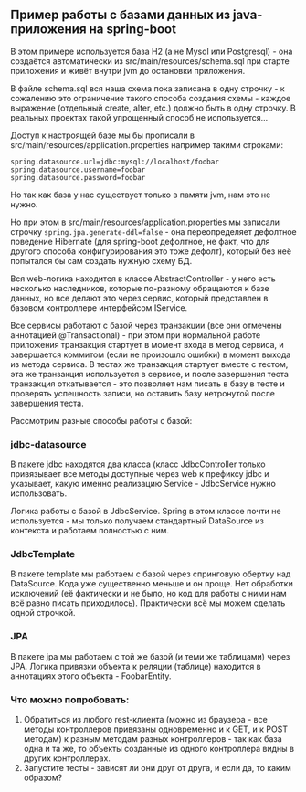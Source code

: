 ## Пример работы с базами данных из java-приложения на spring-boot

В этом примере используется база H2 (а не Mysql или Postgresql) - она создаётся автоматически из src/main/resources/schema.sql при старте приложения и живёт внутри jvm до остановки приложения.

В файле schema.sql вся наша схема пока записана в одну строчку - к сожалению это ограничение такого способа создания схемы - каждое выражение (отдельный create, alter, etc.) должно быть в одну строчку. В реальных проектах такой упрощенный способ не используется...

Доступ к настроящей базе мы бы прописали в src/main/resources/application.properties например такими строками:
```
spring.datasource.url=jdbc:mysql://localhost/foobar
spring.datasource.username=foobar
spring.datasource.password=foobar
```
Но так как база у нас существует только в памяти jvm, нам это не нужно.

Но при этом в src/main/resources/application.properties мы записали строчку `spring.jpa.generate-ddl=false` - она переопределяет дефолтное поведение Hibernate (для spring-boot дефолтное, не факт, что для другого способа конфигурирования это тоже дефолт), который без неё попытался бы сам создать нужную схему БД.

Вся web-логика находится в классе AbstractController - у него есть несколько наследников, которые по-разному обращаются к базе данных, но все делают это через сервис, который представлен в базовом контроллере интерфейсом IService. 

Все сервисы работают с базой через транзакции (все они отмечены аннотацией @Transactional) - при этом при нормальной работе приложения транзакция стартует в момент входа в метод сервиса, и завершается коммитом (если не произошло ошибки) в момент выхода из метода сервиса. В тестах же транзакция стартует вместе с тестом, эта же транзакция используется в сервисе, и после завершения теста транзакция откатывается - это позволяет нам писать в базу в тесте и проверять успешность записи, но оставить базу нетронутой после завершения теста.

Рассмотрим разные способы работы с базой:

### jdbc-datasource
В пакете jdbc находятся два класса (класс JdbcController только привязывает все методы доступные через web к префиксу jdbc и указывает, какую именно реализацию Service - JdbcService нужно использовать.

Логика работы с базой в JdbcService. Spring в этом классе почти не используется - мы только получаем стандартный DataSource из контекста и работаем полностью с ним.


### JdbcTemplate
В пакете template мы работаем с базой через спринговую обертку над DataSource. Кода уже существенно меньше и он проще. Нет обработки исключений (её фактически и не было, но код для работы с ними нам всё равно писать приходилось). Практически всё мы можем сделать одной строчкой.

### JPA
В пакете jpa мы работаем с той же базой (и теми же таблицами) через JPA. Логика привязки объекта к реляции (таблице) находится в аннотациях этого объекта - FoobarEntity.

### Что можно попробовать:

1. Обратиться из любого rest-клиента (можно из браузера - все методы контроллеров привязаны одновременно и к GET, и к POST методам) к разным методам разных контроллеров - так как база одна и та же, то объекты созданные из одного контроллера видны в других контроллерах.
2. Запустите тесты - зависят ли они друг от друга, и если да, то каким образом?
